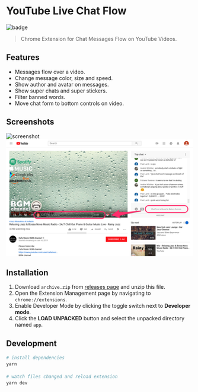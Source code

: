 # YouTube Live Chat Flow

![badge](https://github.com/fiahfy/youtube-live-chat-flow/workflows/Web%20Extension%20CI/badge.svg)

> Chrome Extension for Chat Messages Flow on YouTube Videos.

## Features

- Messages flow over a video.
- Change message color, size and speed.
- Show author and avatar on messages.
- Show super chats and super stickers.
- Filter banned words.
- Move chat form to bottom controls on video.

## Screenshots

![screenshot](.github/img/screenshot1.gif)
![screenshot](.github/img/screenshot2.png)

## Installation

1. Download `archive.zip` from [releases page](https://github.com/fiahfy/youtube-live-chat-flow/releases) and unzip this file.
2. Open the Extension Management page by navigating to `chrome://extensions`.
3. Enable Developer Mode by clicking the toggle switch next to **Developer mode**.
4. Click the **LOAD UNPACKED** button and select the unpacked directory named `app`.

## Development

```bash
# install dependencies
yarn

# watch files changed and reload extension
yarn dev
```

